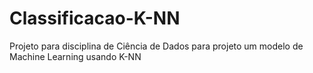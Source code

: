 # Classificacao-K-NN
Projeto para disciplina de Ciência de Dados para projeto um modelo de Machine Learning usando K-NN
